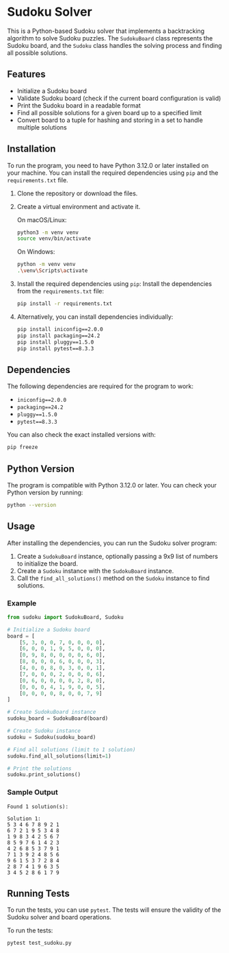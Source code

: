 # Sudoku Solver

This is a Python-based Sudoku solver that implements a backtracking algorithm to solve Sudoku puzzles. The `SudokuBoard` class represents the Sudoku board, and the `Sudoku` class handles the solving process and finding all possible solutions.

## Features

- Initialize a Sudoku board
- Validate Sudoku board (check if the current board configuration is valid)
- Print the Sudoku board in a readable format
- Find all possible solutions for a given board up to a specified limit
- Convert board to a tuple for hashing and storing in a set to handle multiple solutions

## Installation

To run the program, you need to have Python 3.12.0 or later installed on your machine. You can install the required dependencies using `pip` and the `requirements.txt` file.

1. Clone the repository or download the files.
2. Create a virtual environment and activate it.

   On macOS/Linux:
   ```bash
   python3 -m venv venv
   source venv/bin/activate
   ```

   On Windows:
   ```bash
   python -m venv venv
   .\venv\Scripts\activate
   ```

3. Install the required dependencies using `pip`:
   Install the dependencies from the `requirements.txt` file:
   ```bash
   pip install -r requirements.txt
   ```

4. Alternatively, you can install dependencies individually:
   ```bash
   pip install iniconfig==2.0.0
   pip install packaging==24.2
   pip install pluggy==1.5.0
   pip install pytest==8.3.3
   ```

## Dependencies

The following dependencies are required for the program to work:

- `iniconfig==2.0.0`
- `packaging==24.2`
- `pluggy==1.5.0`
- `pytest==8.3.3`

You can also check the exact installed versions with:
```bash
pip freeze
```

## Python Version

The program is compatible with Python 3.12.0 or later. You can check your Python version by running:
```bash
python --version
```

## Usage

After installing the dependencies, you can run the Sudoku solver program:

1. Create a `SudokuBoard` instance, optionally passing a 9x9 list of numbers to initialize the board.
2. Create a `Sudoku` instance with the `SudokuBoard` instance.
3. Call the `find_all_solutions()` method on the `Sudoku` instance to find solutions.

### Example

```python
from sudoku import SudokuBoard, Sudoku

# Initialize a Sudoku board
board = [
    [5, 3, 0, 0, 7, 0, 0, 0, 0],
    [6, 0, 0, 1, 9, 5, 0, 0, 0],
    [0, 9, 8, 0, 0, 0, 0, 6, 0],
    [8, 0, 0, 0, 6, 0, 0, 0, 3],
    [4, 0, 0, 8, 0, 3, 0, 0, 1],
    [7, 0, 0, 0, 2, 0, 0, 0, 6],
    [0, 6, 0, 0, 0, 0, 2, 8, 0],
    [0, 0, 0, 4, 1, 9, 0, 0, 5],
    [0, 0, 0, 0, 8, 0, 0, 7, 9]
]

# Create SudokuBoard instance
sudoku_board = SudokuBoard(board)

# Create Sudoku instance
sudoku = Sudoku(sudoku_board)

# Find all solutions (limit to 1 solution)
sudoku.find_all_solutions(limit=1)

# Print the solutions
sudoku.print_solutions()
```

### Sample Output

```
Found 1 solution(s):

Solution 1:
5 3 4 6 7 8 9 2 1
6 7 2 1 9 5 3 4 8
1 9 8 3 4 2 5 6 7
8 5 9 7 6 1 4 2 3
4 2 6 8 5 3 7 9 1
7 1 3 9 2 4 8 5 6
9 6 1 5 3 7 2 8 4
2 8 7 4 1 9 6 3 5
3 4 5 2 8 6 1 7 9

```

## Running Tests

To run the tests, you can use `pytest`. The tests will ensure the validity of the Sudoku solver and board operations.

To run the tests:
```bash
pytest test_sudoku.py
```
